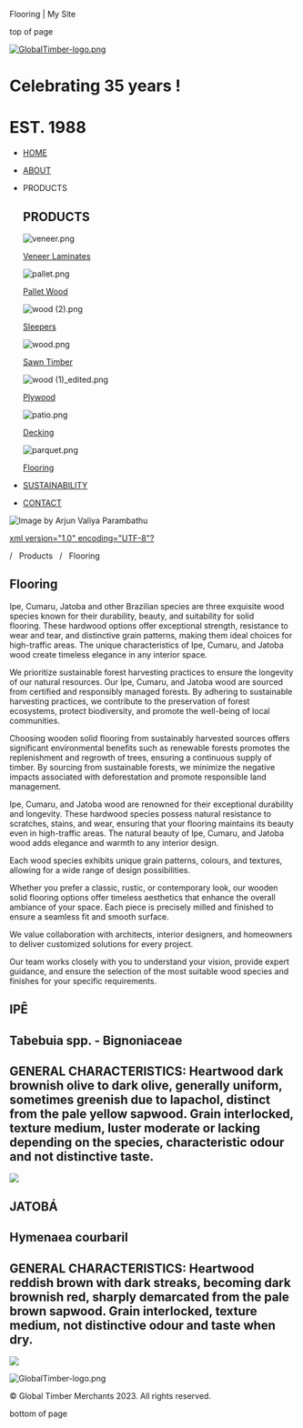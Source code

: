 Flooring | My Site









top of page

[![GlobalTimber-logo.png](https://static.wixstatic.com/media/ba9b7f_19de0309078c43258c2078633373ee4d~mv2.png/v1/fill/w_80,h_56,al_c,q_85,usm_0.66_1.00_0.01,enc_avif,quality_auto/GlobalTimber-logo.png)](https://www.globaltimber-group.com)

Celebrating 35 years !
======================

EST. 1988
=========

* [HOME](https://www.globaltimber-group.com)
* [ABOUT](https://www.globaltimber-group.com/about-us)
* PRODUCTS

  PRODUCTS
  --------

  ![veneer.png](https://static.wixstatic.com/media/ba9b7f_e0676732e39a4f5aa80bd93d8bf69833~mv2.png/v1/fill/w_30,h_30,al_c,q_85,usm_0.66_1.00_0.01,enc_avif,quality_auto/veneer.png)

  [Veneer Laminates](https://www.globaltimber-group.com/blank)

  ![pallet.png](https://static.wixstatic.com/media/ba9b7f_a40710ade1ce4ad097e9a99bb09c838a~mv2.png/v1/fill/w_38,h_38,al_c,q_85,usm_0.66_1.00_0.01,enc_avif,quality_auto/pallet.png)

  [Pallet Wood](https://www.globaltimber-group.com/blank-3)

  ![wood (2).png](https://static.wixstatic.com/media/ba9b7f_20f41499e4ef48f18eef6126bc7432c8~mv2.png/v1/fill/w_30,h_30,al_c,q_85,usm_0.66_1.00_0.01,enc_avif,quality_auto/wood%20(2).png)

  [Sleepers](https://www.globaltimber-group.com/blank-6)

  ![wood.png](https://static.wixstatic.com/media/ba9b7f_0c4b8070fde2487f8804bf991b52e51c~mv2.png/v1/fill/w_30,h_30,al_c,q_85,usm_0.66_1.00_0.01,enc_avif,quality_auto/wood.png)

  [Sawn Timber](https://www.globaltimber-group.com/blank-1)

  ![wood (1)_edited.png](https://static.wixstatic.com/media/ba9b7f_3b1f901bb063484e9017a3b345f8a840~mv2.png/v1/fill/w_38,h_38,al_c,q_85,usm_0.66_1.00_0.01,enc_avif,quality_auto/wood%20(1)_edited.png)

  [Plywood](https://www.globaltimber-group.com/blank-2)

  ![patio.png](https://static.wixstatic.com/media/ba9b7f_c0c9433ca20540dc9734f1fb9374b49d~mv2.png/v1/fill/w_38,h_38,al_c,q_85,usm_0.66_1.00_0.01,enc_avif,quality_auto/patio.png)

  [Decking](https://www.globaltimber-group.com/blank-4)

  ![parquet.png](https://static.wixstatic.com/media/ba9b7f_cb09cf3cf15f462a9d3fedd43e60976d~mv2.png/v1/fill/w_30,h_30,al_c,q_85,usm_0.66_1.00_0.01,enc_avif,quality_auto/parquet.png)

  [Flooring](https://www.globaltimber-group.com/blank-5)
* [SUSTAINABILITY](https://www.globaltimber-group.com/sustainability)
* [CONTACT](https://www.globaltimber-group.com/contact)

![Image by Arjun Valiya Parambathu](https://static.wixstatic.com/media/nsplsh_d7e78b75060b4add90c9606421690385~mv2.jpg/v1/fill/w_62,h_46,al_c,q_80,usm_0.66_1.00_0.01,blur_2,enc_avif,quality_auto/nsplsh_d7e78b75060b4add90c9606421690385~mv2.jpg)

[xml version="1.0" encoding="UTF-8"?](https://www.globaltimber-group.com)

/   Products   /   Flooring

Flooring
--------

Ipe, Cumaru, Jatoba and other Brazilian species are three exquisite wood species known for their durability, beauty, and suitability for solid flooring. These hardwood options offer exceptional strength, resistance to wear and tear, and distinctive grain patterns, making them ideal choices for high-traffic areas. The unique characteristics of Ipe, Cumaru, and Jatoba wood create timeless elegance in any interior space.

We prioritize sustainable forest harvesting practices to ensure the longevity of our natural resources. Our Ipe, Cumaru, and Jatoba wood are sourced from certified and responsibly managed forests. By adhering to sustainable harvesting practices, we contribute to the preservation of forest ecosystems, protect biodiversity, and promote the well-being of local communities.

Choosing wooden solid flooring from sustainably harvested sources offers significant environmental benefits such as renewable forests promotes the replenishment and regrowth of trees, ensuring a continuous supply of timber. By sourcing from sustainable forests, we minimize the negative impacts associated with deforestation and promote responsible land management.

Ipe, Cumaru, and Jatoba wood are renowned for their exceptional durability and longevity. These hardwood species possess natural resistance to scratches, stains, and wear, ensuring that your flooring maintains its beauty even in high-traffic areas. The natural beauty of Ipe, Cumaru, and Jatoba wood adds elegance and warmth to any interior design.

Each wood species exhibits unique grain patterns, colours, and textures, allowing for a wide range of design possibilities.

Whether you prefer a classic, rustic, or contemporary look, our wooden solid flooring options offer timeless aesthetics that enhance the overall ambiance of your space. Each piece is precisely milled and finished to ensure a seamless fit and smooth surface.

We value collaboration with architects, interior designers, and homeowners to deliver customized solutions for every project.

Our team works closely with you to understand your vision, provide expert guidance, and ensure the selection of the most suitable wood species and finishes for your specific requirements.

IPÊ
---

Tabebuia spp. - Bignoniaceae
----------------------------

GENERAL CHARACTERISTICS: 
Heartwood dark brownish olive to dark olive, generally uniform, sometimes greenish due to lapachol, distinct from the pale yellow sapwood. Grain interlocked, texture medium, luster moderate or lacking depending on the species, characteristic odour and not distinctive taste.
------------------------------------------------------------------------------------------------------------------------------------------------------------------------------------------------------------------------------------------------------------------------------------------------------------

![](https://static.wixstatic.com/media/ba9b7f_b0715808ac8244ff825c7b7cc0315391~mv2.jpg/v1/fill/w_57,h_57,al_c,q_80,usm_0.66_1.00_0.01,blur_2,enc_avif,quality_auto/ba9b7f_b0715808ac8244ff825c7b7cc0315391~mv2.jpg)

JATOBÁ
------

Hymenaea courbaril
------------------

GENERAL CHARACTERISTICS: 
Heartwood reddish brown with dark streaks, becoming dark brownish red, sharply demarcated from the pale brown sapwood. Grain interlocked, texture medium, not distinctive odour and taste when dry.
-----------------------------------------------------------------------------------------------------------------------------------------------------------------------------------------------------------------------------

![](https://static.wixstatic.com/media/ba9b7f_2e4f62c2f5aa400da008bcc5db7a2c42~mv2.jpg/v1/fill/w_98,h_52,al_c,q_80,usm_0.66_1.00_0.01,blur_2,enc_avif,quality_auto/ba9b7f_2e4f62c2f5aa400da008bcc5db7a2c42~mv2.jpg)

![GlobalTimber-logo.png](https://static.wixstatic.com/media/ba9b7f_19de0309078c43258c2078633373ee4d~mv2.png/v1/fill/w_78,h_54,al_c,q_85,usm_0.66_1.00_0.01,enc_avif,quality_auto/GlobalTimber-logo.png)

© Global Timber Merchants 2023. All rights reserved.

bottom of page